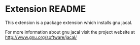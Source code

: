 # Extension README

This extension is a package extension which installs gnu jacal.

For more information about gnu jacal visit the project website at
http://www.gnu.org/software/jacal/

